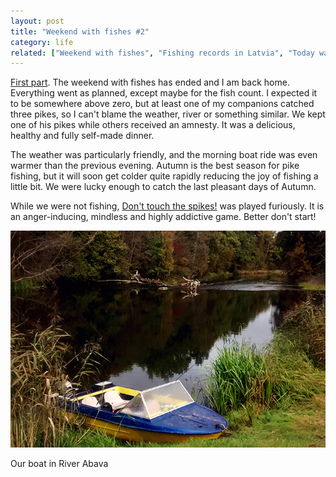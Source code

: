 ```yaml
---
layout: post
title: "Weekend with fishes #2"
category: life
related: ["Weekend with fishes", "Fishing records in Latvia", "Today was a fine day", "6 Weeks of Daily Blogging"]
---
```


[First part](/life/2014/09/27/weekend-with-fishes/). The weekend with fishes has ended and I am back home. Everything went as planned, except maybe for the fish count. I expected it to be somewhere above zero, but at least one of my companions catched three pikes, so I can't blame the weather, river or something similar. We kept one of his pikes while others received an amnesty. It was a delicious, healthy and fully self-made dinner. 

<!-- more -->

The weather was particularly friendly, and the morning boat ride was even warmer than the previous evening. Autumn is the best season for pike fishing, but it will soon get colder quite rapidly reducing the joy of fishing a little bit. We were lucky enough to catch the last pleasant days of Autumn.

While we were not fishing, [Don't touch the spikes!](https://play.google.com/store/apps/details?id=com.ketchapp.donttouchthespikes&hl=en) was played furiously. It is an anger-inducing, mindless and highly addictive game. Better don't start!

![Abava River](/images/blog/abava.png)

<p class="caption">Our boat in River Abava</p>